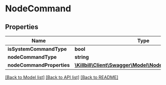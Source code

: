 # NodeCommand

## Properties
Name | Type | Description | Notes
------------ | ------------- | ------------- | -------------
**isSystemCommandType** | **bool** |  | [optional] 
**nodeCommandType** | **string** |  | [optional] 
**nodeCommandProperties** | [**\Killbill\Client\Swagger\Model\NodeCommandProperty[]**](NodeCommandProperty.md) |  | [optional] 

[[Back to Model list]](../README.md#documentation-for-models) [[Back to API list]](../README.md#documentation-for-api-endpoints) [[Back to README]](../README.md)

